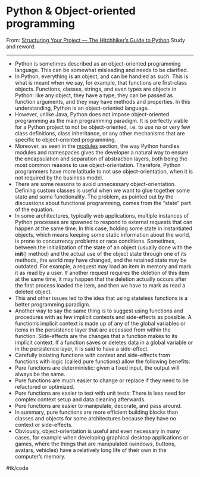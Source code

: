 # Python & Object-oriented programming
From: [Structuring Your Project — The Hitchhiker’s Guide to Python](https://docs.python-guide.org/writing/structure/)
Study and reword:

- - - -
* Python is sometimes described as an object-oriented programming language. This can be somewhat misleading and needs to be clarified.
* In Python, everything is an object, and can be handled as such. This is what is meant when we say, for example, that functions are first-class objects. Functions, classes, strings, and even types are objects in Python: like any object, they have a type, they can be passed as function arguments, and they may have methods and properties. In this understanding, Python is an object-oriented language.
* However, unlike Java, Python does not impose object-oriented programming as the main programming paradigm. It is perfectly viable for a Python project to not be object-oriented, i.e. to use no or very few class definitions, class inheritance, or any other mechanisms that are specific to object-oriented programming.
* Moreover, as seen in the  [modules](https://docs.python-guide.org/writing/structure/#modules)  section, the way Python handles modules and namespaces gives the developer a natural way to ensure the encapsulation and separation of abstraction layers, both being the most common reasons to use object-orientation. Therefore, Python programmers have more latitude to not use object-orientation, when it is not required by the business model.
* There are some reasons to avoid unnecessary object-orientation. Defining custom classes is useful when we want to glue together some state and some functionality. The problem, as pointed out by the discussions about functional programming, comes from the “state” part of the equation.
* In some architectures, typically web applications, multiple instances of Python processes are spawned to respond to external requests that can happen at the same time. In this case, holding some state in instantiated objects, which means keeping some static information about the world, is prone to concurrency problems or race conditions. Sometimes, between the initialization of the state of an object (usually done with the __init__() method) and the actual use of the object state through one of its methods, the world may have changed, and the retained state may be outdated. For example, a request may load an item in memory and mark it as read by a user. If another request requires the deletion of this item at the same time, it may happen that the deletion actually occurs after the first process loaded the item, and then we have to mark as read a deleted object.
* This and other issues led to the idea that using stateless functions is a better programming paradigm.
* Another way to say the same thing is to suggest using functions and procedures with as few implicit contexts and side-effects as possible. A function’s implicit context is made up of any of the global variables or items in the persistence layer that are accessed from within the function. Side-effects are the changes that a function makes to its implicit context. If a function saves or deletes data in a global variable or in the persistence layer, it is said to have a side-effect.
* Carefully isolating functions with context and side-effects from functions with logic (called pure functions) allow the following benefits:
* Pure functions are deterministic: given a fixed input, the output will always be the same.
* Pure functions are much easier to change or replace if they need to be refactored or optimized.
* Pure functions are easier to test with unit tests: There is less need for complex context setup and data cleaning afterwards.
* Pure functions are easier to manipulate, decorate, and pass around.
* In summary, pure functions are more efficient building blocks than classes and objects for some architectures because they have no context or side-effects.
* Obviously, object-orientation is useful and even necessary in many cases, for example when developing graphical desktop applications or games, where the things that are manipulated (windows, buttons, avatars, vehicles) have a relatively long life of their own in the computer’s memory.

#tk/code



